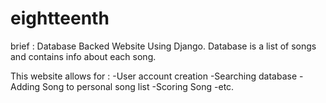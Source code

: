 # eightteenth
brief :
Database Backed Website Using Django.
Database is a list of songs and contains info about each song.

This website allows for : 
-User account creation
-Searching database
-Adding Song to personal song list
-Scoring Song
-etc.

